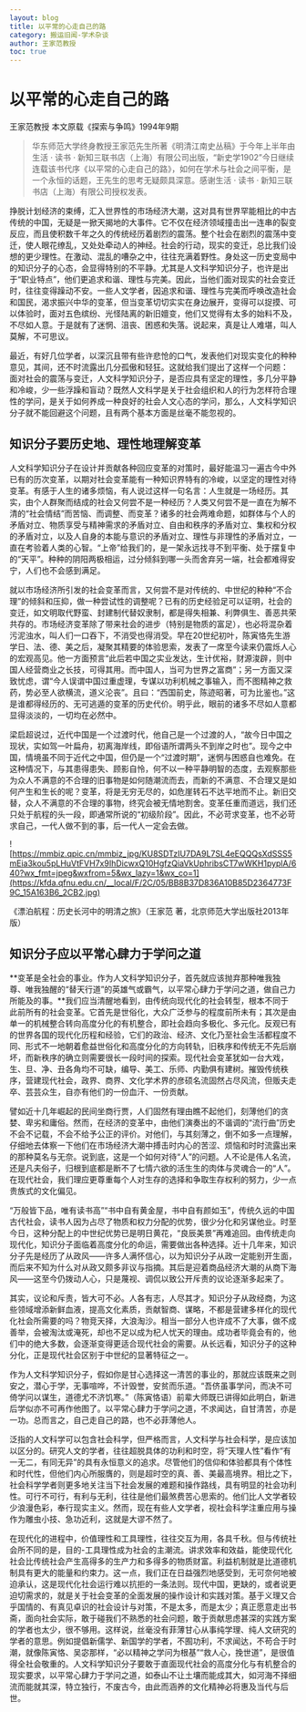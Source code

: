 ```yaml
---
layout: blog
title: 以平常的心走自己的路
category: 搬运旧闻-学术杂谈
author: 王家范教授
toc: true
---
```


# **以平常的心走自己的路**

王家范教授 本文原载《探索与争鸣》1994年9期

> 华东师范大学终身教授王家范先生所著《明清江南史丛稿》于今年上半年由生活 · 读书 · 新知三联书店（上海）有限公司出版，“新史学1902”今日继续连载该书代序《以平常的心走自己的路》，如何在学术与社会之间平衡，是一个永恒的话题，王先生的思考无疑颇具深意。感谢生活 · 读书 · 新知三联书店（上海）有限公司授权发表。

挣脱计划经济的束缚，汇入世界性的市场经济大潮，这对具有世界罕能相比的中古传统的中国，无疑是一掀天揭地的大事件。它不仅在经济领域撞击出一连串的裂变反应，而且使积数千年之久的传统经历着剧烈的震荡。整个社会在剧烈的震荡中变迁，使人眼花缭乱，又处处牵动人的神经。社会的行动，现实的变迁，总比我们设想的更少理性。在激动、混乱的嘈杂之中，往往充满着野性。身处这一历史变局中的知识分子的心态，会显得特别的不平静。尤其是人文科学知识分子，也许是出于“职业特点”，他们更追求和谐、理性与完美。因此，当他们面对现实的社会变迁时，往往变得躁动不安。一些人文学者，因追求和谐、理性与完美而呼唤改造社会和国民，渴求振兴中华的变革，但当变革切切实实在身边展开，变得可以捉摸、可以体验时，面对五色缤纷、光怪陆离的新旧嬗变，他们又觉得有太多的始料不及，不尽如人意。于是就有了迷惘、沮丧、困惑和失落。说起来，真是让人难堪，叫人莫解，不可思议。

最近，有好几位学者，以深沉且带有些许悲怆的口气，发表他们对现实变化的种种意见，其间，还不时流露出几分孤傲和轻狂。这就给我们提出了这样一个问题： 面对社会的震荡与变迁，人文科学知识分子，是否应具有坚定的理性，多几分平静和冷峻，少一些浮躁和盲动？既然人文科学是关于社会组织和人的行为怎样符合理性的学问，是关于如何养成一种良好的社会人文心态的学问，那么，人文科学知识分子就不能回避这个问题，且有两个基本方面是丝毫不能忽视的。

## **知识分子要历史地、理性地理解变革**

人文科学知识分子在设计并贡献各种回应变革的对策时，最好能温习一遍古今中外已有的历次变革，以期对社会变革能有一种知识界特有的冷峻，以坚定的理性对待变革。有感于人生的诸多烦恼，有人说过这样一句名言：人生就是一场经历。其实，由个人群聚而结成的社会又何尝不是一种经历？人类又何尝不是一直在为解不清的“社会情结”而苦恼、而调整、而变革？诸多的社会两难命题，如群体与个人的矛盾对立、物质享受与精神需求的矛盾对立、自由和秩序的矛盾对立、集权和分权的矛盾对立，以及人自身的本能与意识的矛盾对立、理性与非理性的矛盾对立，一直在考验着人类的心智。“上帝”给我们的，是一架永远找寻不到平衡、处于摆复中的“天平”。种种的阴阳两极相运，过分倾斜到哪一头而舍弃另一端，社会都难得安宁，人们也不会感到满足。

就以市场经济所引发的社会变革而言，又何尝不是对传统的、中世纪的种种“不合理”的倾斜和压抑，做一种尝试性的调整呢？已有的历史经验足可以证明，社会的变迁，如文明取代野蛮、封建制代替奴隶制，都是得失相兼、利弊俱生、善恶共荣共存的。市场经济变革除了带来社会的进步（特别是物质的富足），也必将混杂着污泥浊水，叫人们一口吞下，不消受也得消受。早在20世纪初叶，陈寅恪先生游学日、法、德、美之后，凝聚其精要的体验思索，发表了一席至今读来仍震烁人心的宏观高见。他一方面预言“此后若中国之实业发达，生计优裕，财源浚辟，则中国人经营商业之长技，可得其用。而中国人，当可为世界之富商”；另一方面又深致忧虑，谓“今人误谓中国过重虚理，专谋以功利机械之事输入，而不图精神之救药，势必至人欲横流，道义沦丧”。且曰：“西国前史，陈迹昭著，可为比鉴也。”这是谁都得经历的、无可逃遁的变革的历史代价。明乎此，眼前的诸多不尽如人意都显得淡淡的，一切均在必然中。

梁启超说过，近代中国是一个过渡时代，他自己是一个过渡的人，“故今日中国之现状，实如驾一叶扁舟，初离海岸线，即俗语所谓两头不到岸之时也”。现今之中国，情境虽不同于近代之中国，但仍是一个“过渡时期”，迷惘与困惑自也难免。在这种情况下，与其患得患失、顾影自怜，何不以一种平静明智的态度，去观察那些为众人不满意的不合理的旧事物是如何随潮流而去，而新的不满意、不合理又是如何产生和生长的呢？变革，将是无穷无尽的，如危崖转石不达平地而不止。新旧交替，众人不满意的不合理的事物，终究会被无情地割舍。变革任重而道远，我们还只处于航程的头一段，即通常所说的“初级阶段”。因此，不必苛求变革，也不必苛求自己，一代人做不到的事，后一代人一定会去做。

![https://mmbiz.qpic.cn/mmbiz_jpg/KU8SDTzIU7DA9L7SL4eEQQQsXdSSS5mEia3kou5pLHuVtFVH7x9IhDicwxQ10HgfzQiaVkUphribsCT7wWKH1pyplA/640?wx_fmt=jpeg&wxfrom=5&wx_lazy=1&wx_co=1](https://kfda.qfnu.edu.cn/__local/F/2C/05/BB8B37D836A10B85D2364773F9C_15A163B6_2CB2.jpg)

《漂泊航程：历史长河中的明清之旅》（王家范 著，北京师范大学出版社2013年版）

## **知识分子应以平常心肆力于学问之道**

**变革是全社会的事业。作为人文科学知识分子，首先就应该抛弃那种唯我独尊、唯我独醒的“替天行道”的英雄气或霸气，以平常心肆力于学问之道，做自己力所能及的事。**我们应当清醒地看到，由传统向现代化的社会转型，根本不同于此前所有的社会变革。它首先是世俗化，大众广泛参与的程度前所未有；其次是由单一的机械整合转向高度分化的有机整合，即社会趋向多极化、多元化。反观已有的世界各国的现代化历程和经验，它们的政治、经济、文化乃至社会生活都程度不同、形式不一地朝着愈益世俗化和高度分化的方向转轨，旧秩序和传统无不先后崩坏，而新秩序的确立则需要很长一段时间的探索。现代社会变革犹如一台大戏，生、旦、净、丑各角均不可缺，编导、美工、乐师、内勤俱有建树。摧毁传统秩序，营建现代社会，政界、商界、文化学术界的彦硕名流固然占尽风流，但贩夫走卒、芸芸众生，自亦有他们的一份血汗、一份贡献。

譬如近十几年崛起的民间坐商行贾，人们固然有理由瞧不起他们，刻薄他们的贪婪、卑劣和庸俗。然而，在经济的变革中，由他们演奏出的不谐调的“流行曲”历史不会不记载，不会不给予公正的评价。对他们，与其刻薄之，倒不如多一点理解，仔细地去体察一下他们在市场经济大潮中搏击时内心的苦涩、烦恼和时时流露出来的那种莫名与无奈。说到底，这是一个如何对待“人”的问题。人不论是伟人名流，还是凡夫俗子，归根到底都是断不了七情六欲的活生生的肉体与灵魂合一的“人”。在现代社会，我们理应更尊重每个人对生存的选择和争取生存权利的努力，少一点贵族式的文化偏见。

“万般皆下品，唯有读书高”“书中自有黄金屋，书中自有颜如玉”，传统久远的中国古代社会，读书人因为占尽了物质和权力分配的优势，很少分化和另谋他业。时至今日，这种分配上的中世纪优势已是明日黄花，“良辰美景”再难追回。由传统走向现代化，知识分子面临着高度分化的命运，需要做出各种选择。近十几年来，知识分子先是经历了从政风——许多人满怀信心，以为知识分子从政一定能别开生面，而后来不知为什么对从政又颇多非议与指摘。其后是迎着商品经济大潮的从商下海风——这至今仍拨动人心，只是蔑视、调侃以致公开斥责的议论逐渐多起来了。

其实，议论和斥责，皆大可不必。人各有志，人尽其才。知识分子从政经商，为这些领域增添新鲜血液，提高文化素质，贡献智商、谋略，不都是营建多样化的现代化社会所需要的吗？物竞天择，大浪淘沙。相当一部分人也许成不了大事，做不成善举，会被淘汰或淹死，却也不足以成为杞人忧天的理由。成功者毕竟会有的，他们中的绝大多数，会逐渐变得更适合现代社会的需要。从长远看，知识分子的这种分化，正是现代社会区别于中世纪的显著特征之一。

作为人文科学知识分子，假如你是甘心选择这一清苦的事业的，那就应该既来之则安之，潜心于学，无事喧哗，不计毁誉，安贫而乐道。“吾侪虽事学问，而决不可倚学问以谋生，道德尤不济饥寒。”（陈寅恪语）前辈大师既已讲得如此明白，新进后学似亦不可再作他图了。以平常心肆力于学问之道，不求闻达，自甘清苦，亦是一功。总而言之，自己走自己的路，也不必菲薄他人。

泛指的人文科学可以包含社会科学，但严格而言，人文科学与社会科学，是应该加以区分的。研究人文的学者，往往超脱具体的功利和时空，将“天理人性”看作“有一无二，有同无异”的具有永恒意义的追求。尽管他们的信仰和体验都具有个体性和时代性，但他们内心所服膺的，则是超时空的真、善、美最高境界。相比之下，社会科学学者则更多地关注当下社会发展的难题和操作路线，具有明显的社会功利性。可行不可行，有利与无利，往往是他们最煞费苦心思索的。他们比人文学者较少浪漫色彩，奉行现实主义。然而，现在有些人文学者，视社会科学注重应用与操作为雕虫小技、急功近利，这就是大谬不然了。

在现代化的进程中，价值理性和工具理性，往往交互为用，各具千秋。但与传统社会所不同的是，目的-工具理性成为社会的主潮流。讲求效率和效益，能使现代化社会比传统社会产生高得多的生产力和多得多的物质财富。利益机制就是比道德机制具有更大的能量和约束力。这一点，我们正在日益强烈地感受到，无可奈何地被迫承认，这是现代化社会运行难以抗拒的一条法则。现代中国，更缺的，或者说更迫切需求的，就是关于社会变革的全面发展的操作设计和实践对策。基于义理又合乎国情的、有真见卓识的社会设计与对策，不是太多，而是太少；真正愿意走出书斋，面向社会实际，敢于碰我们不熟悉的社会问题，敢于贡献思虑甚深的实践方案的学者也太少，很不够用。这样说，丝毫没有菲薄甘心从事纯学理、纯人文研究的学者的意思。例如提倡新儒学、新国学的学者，不囿功利，不求闻达，不苟合于时潮，就像陈寅恪、吴宓那样，“必以精神之学问为根基”“救人心，挽世道”，是很值得全社会敬重的。人文科学知识分子要敢于直面现代社会的高度分化与有机整合的现实要求，以平常心肆力于学问之道，如泰山不让土壤而能成其大，如河海不择细流而能就其深，特立独行，不废古今，由此而涵养的文化精神必将惠及当代与后世。

